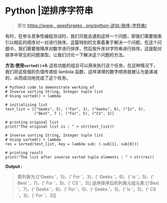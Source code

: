 # Python |逆排序字符串

> 原文:[https://www . geesforgeks . org/python-逆向-排序-字符串/](https://www.geeksforgeeks.org/python-inverse-sorting-string/)

有时，在参与竞争性编程测试时，我们可能会遇到这样一个问题，即我们需要按索引以相反的顺序对一对进行排序。这篇特别的文章着重于解决一个问题，在这个问题中，我们需要按降序对数字进行排序，然后按升序对字符串进行排序。这是配对排序中常见的问题类型。让我们讨论一下解决这个问题的方法。

**方法:使用`sorted()`+λ**
这些功能的组合可以用来执行这个任务。在这种情况下，我们将这些值的负值传递给 lambda 函数，这样递增的数字顺序就被认为是递减的，从而成功地完成了这个任务。

```
# Python3 code to demonstrate working of
# Inverse sorting String, Integer tuple list
# Using sorted() + lambda

# initializing list
test_list = [("Geeks", 5), ("For", 3), ("Geeks", 6), ("Is", 5), 
             ("Best", 7 ), ("For", 5), ("CS", 3)]

# printing original list
print("The original list is : " + str(test_list))

# Inverse sorting String, Integer tuple list
# Using sorted() + lambda
res = sorted(test_list, key = lambda sub: (-sub[1], sub[0]))

# printing result 
print("The list after inverse sorted tuple elements : " + str(res))
```

**Output :**

> 原列表为:[('Geeks '，5)、(' For '，3)、(' Geeks '，6)、(' is '，5)、(' Best '，7)、(' For '，5)、(' CS '，3)]
> 逆序排序后的列表元组元素:[('Best '，7)、(' Geeks '，6)、(' For '，5)、(' Geeks '，5)、(' Is '，5)、(' CS '，3)、(' For '，3)】